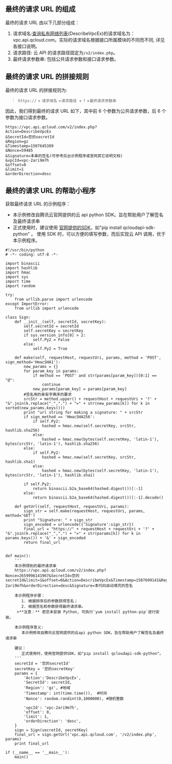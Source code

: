 ## 最终的请求 URL 的组成
最终的请求 URL 由以下几部分组成：
1) 请求域名:[查询私有网络列表](https://cloud.tencent.com/document/product/215/1372)(DescribeVpcEx)的请求域名为：vpc.api.qcloud.com。实际的请求域名根据接口所属模块的不同而不同, 详见各接口说明。
2) 请求路径: 云 API 的请求路径固定为`/v2/index.php`。
3) 最终请求参数串: 包括公共请求参数和接口请求参数。

## 最终的请求 URL 的拼接规则
最终的请求 URL 的拼接规则为:
> `https://` + `请求域名` +`请求路径 `+ `?` +`最终请求参数串`

因此，我们得到最终的请求 URL 如下，其中前 6 个参数为公共请求参数，后 6 个参数为接口请求参数。

```
https://vpc.api.qcloud.com/v2/index.php?
Action=DescribeVpcEx
&SecretId=您的secretId
&Region=gz
&Timestamp=1507645389
&Nonce=59485
&Signature=本串的签名(可参考后台示例程序或官网其它说明文档)
&vpcId=vpc-2ari9m7h
&offset=0
&limit=1
&orderDirection=desc
```
## 最终的请求 URL 的帮助小程序

获取最终请求 URL 的示例程序：
- 本示例修改自腾讯云官网提供的云 api python SDK。旨在帮助用户了解签名及最终请求串
- 正式使用时，建议使用 [官网提供的SDK](https://cloud.tencent.com/document/developer-resource)，如"pip install qcloudapi-sdk-python" 。 使用  SDK 时，可以方便的填写参数，而后实现云 API 调用，优于本示例程序。

```
#!/usr/bin/python
# -*- coding: utf-8 -*-

import binascii
import hashlib
import hmac
import sys
import time
import random

try:
    from urllib.parse import urlencode
except ImportError:
    from urllib import urlencode

class Sign:
    def __init__(self, secretId, secretKey):
        self.secretId = secretId
        self.secretKey = secretKey
        if sys.version_info[0] > 2:
            self.Py2 = False
        else:
            self.Py2 = True

    def make(self, requestHost, requestUri, params, method = 'POST', sign_method='HmacSHA1'):
        new_params = {}
        for param_key in params:
            if method == 'POST' and str(params[param_key])[0:1] == "@":
                continue
            new_params[param_key] = params[param_key]
        #签名用的串有字典序的要求
        srcStr = method.upper() + requestHost + requestUri + '?' + "&".join(k.replace("_",".") + "=" + str(new_params[k]) for k in sorted(new_params.keys()))  
        print "url string for making a signature: " + srcStr
        if sign_method == 'HmacSHA256':
            if self.Py2:
                hashed = hmac.new(self.secretKey, srcStr, hashlib.sha256)
            else:
                hashed = hmac.new(bytes(self.secretKey, 'latin-1'), bytes(srcStr, 'latin-1'), hashlib.sha256)
        else:
            if self.Py2:
                hashed = hmac.new(self.secretKey, srcStr, hashlib.sha1)
            else:
                hashed = hmac.new(bytes(self.secretKey, 'latin-1'), bytes(srcStr, 'latin-1'), hashlib.sha1)

        if self.Py2:
            return binascii.b2a_base64(hashed.digest())[:-1]
        else:
            return binascii.b2a_base64(hashed.digest())[:-1].decode()

    def getUrl(self, requestHost, requestUri, params):
        sign_str = self.make(requestHost, requestUri, params, method='GET')
        print "Signature: " + sign_str
        sign_encoded = urlencode({'Signature':sign_str})
        final_url = "https://" + requestHost + requestUri + '?' + "&".join(k.replace("_",".") + "=" + str(params[k]) for k in params.keys()) + '&' + sign_encoded
        return final_url
   

def main():
    ''' 
    本示例得到的最终请求串
    https://vpc.api.qcloud.com/v2/index.php?Nonce=2659996141967&SecretId=您的secretId&limit=1&offset=0&Action=DescribeVpcEx&Timestamp=1507699141&Region=gz&vpcId=vpc-2ari9m7h&orderDirection=desc&Signature=本代码自动填充的签名

    本示例程序步骤：
       1. 根据排序后的参数获得签名；
       2. 根据签名和参数获得最终请求串。
     >**注意：** 若您未安装 Python, 可执行`yum install python-pip`进行安装。

    本示例程序意义:
       本示例修改自腾讯云官网提供的云api python SDK。旨在帮助用户了解签名及最终请求串

    建议：
       正式使用时，使用官网提供SDK，如"pip install qcloudapi-sdk-python"。
    '''
    secretId = '您的secretId'
    secretKey = '您的secretKey'
    params = {
        'Action':'DescribeVpcEx',
        'SecretId': secretId,
        'Region': 'gz', #地域
        'Timestamp': int(time.time()),  #时间
        'Nonce': random.randint(0,1000000), #随机整数

        'vpcId': 'vpc-2ari9m7h',
        'offset': 0,
        'limit': 1,
        'orderDirection': 'desc',
    }
    sign = Sign(secretId, secretKey)
    final_url = sign.getUrl('vpc.api.qcloud.com', '/v2/index.php', params)
    print final_url

if (__name__ == '__main__'):
    main()
```
